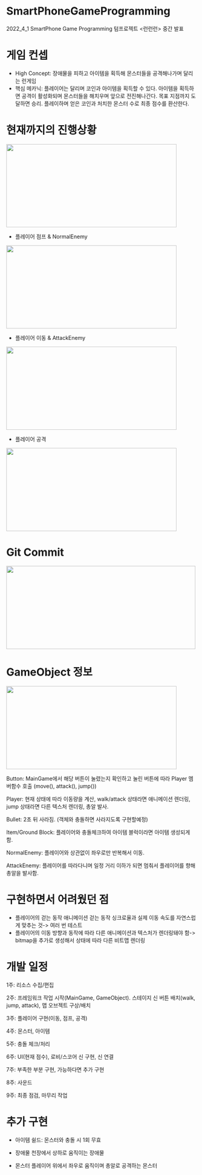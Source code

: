 # SmartPhoneGameProgramming
2022_4_1 SmartPhone Game Programming 텀프로젝트 <런런런> 중간 발표


# 게임 컨셉
- High Concept: 장애물을 피하고 아이템을 획득해 몬스터들을 공격해나가며 달리는 런게임
- 핵심 메카닉: 플레이어는 달리며 코인과 아이템을 획득할 수 있다. 아이템을 획득하면 공격이 활성화되며 몬스터들을 해치우며 앞으로 전진해나간다. 목표 지점까지 도달하면 승리. 플레이하며 얻은 코인과 처치한 몬스터 수로 최종 점수를 환산한다.  


# 현재까지의 진행상황  

<img src="https://user-images.githubusercontent.com/55976889/166564734-d84010f0-df97-4c15-b9a0-54e6973957b6.png" width="450" height="220">  

- 플레이어 점프 & NormalEnemy
<img src="https://user-images.githubusercontent.com/55976889/166569118-af0804e3-762d-4684-99d2-2c8f6918f595.png" width="450" height="220">  

- 플레이어 이동 & AttackEnemy
<img src="https://user-images.githubusercontent.com/55976889/166569152-690d0143-4fec-4ed3-8398-d560b487eddb.png" width="450" height="220">  

- 플레이어 공격
<img src="https://user-images.githubusercontent.com/55976889/166569205-d0d5388a-162f-48cf-b0fd-d6ec963d6e04.png" width="450" height="220">  


# Git Commit  

<img src="https://user-images.githubusercontent.com/55976889/166570550-fd60d94c-e529-42eb-9fed-17ed11a9e5a5.png" width="500" height="220">  


# GameObject 정보  

<img src="https://user-images.githubusercontent.com/55976889/166569899-4908050c-910e-4b46-b3de-3f03aa42273e.png" width="450" height="220">  

Button: MainGame에서 해당 버튼이 눌렸는지 확인하고 눌린 버튼에 따라 Player 멤버함수 호출
(move(), attack(), jump())  

Player: 현재 상태에 따라 이동량을 계산, walk/attack 상태라면 애니메이션 렌더링, jump 상태라면 다른 텍스처 렌더링, 총알 발사.  

Bullet: 2초 뒤 사라짐. (객체와 충돌하면 사라지도록 구현할예정)  

Item/Ground Block: 플레이어와 충돌체크하여 아이템 블럭이라면 아이템 생성되게 함.  

NormalEnemy: 플레이어와 상관없이 좌우로만 반복해서 이동.  

AttackEnemy: 플레이어를 따라다니며 일정 거리 이하가 되면 멈춰서 플레이어를 향해 총알을 발사함.  


# 구현하면서 어려웠던 점  
- 플레이어의 걷는 동작 애니메이션 걷는 동작 싱크로율과 실제 이동 속도를 자연스럽게 맞추는 것-> 여러 번 테스트
- 플레이어의 이동 방향과 동작에 따라 다른 애니메이션과 텍스처가 렌더링돼야 함-> bitmap을 추가로 생성해서 상태에 따라 다른 비트맵 렌더링  


# 개발 일정
1주: 리소스 수집/편집  

2주: 프레임워크 작업 시작(MainGame, GameObject). 스테이지 신 버튼 배치(walk, jump, attack), 맵 오브젝트 구상/배치  

3주: 플레이어 구현(이동, 점프, 공격)  

4주: 몬스터, 아이템  

5주: 충돌 체크/처리  

6주: UI(현재 점수), 로비/스코어 신 구현, 신 연결  

7주: 부족한 부분 구현, 가능하다면 추가 구현  

8주: 사운드  

9주: 최종 점검, 마무리 작업  



# 추가 구현
- 아이템
쉴드: 몬스터와 충돌 시 1회 무효  

- 장애물
천장에서 상하로 움직이는 장애물  

- 몬스터
플레이어 위에서 좌우로 움직이며 총알로 공격하는 몬스터

